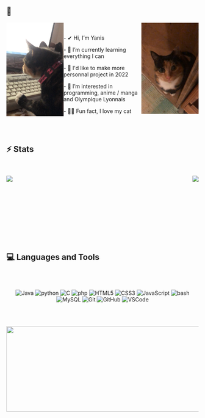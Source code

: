## 👋

<img  width="150" height="245" align="left" src="img/moumoune_pc.png">
<img  width="150" align="right" src="img/moumoune.jpg">

<br>
<p>
  - ✔ Hi, I’m Yanis
</p>
<p>
  - 🌱 I’m currently learning everything I can
 </p>

 <p>
   - 💭 I'd like to make more personnal project in 2022
 </p>  
  <p>
   - 🎃 I’m interested in programming, anime / manga and Olympique Lyonnais
 </p>
 <p>
   - 🐱‍👤 Fun fact, I love my cat
 </p>  
 
<br><br>

## ⚡ Stats
<br>

<p>
  <img align="left" src="https://github-readme-stats.vercel.app/api?username=yato5&show_icons=true&theme=radical"/>
  <img align="right" src="https://github-readme-stats.vercel.app/api/top-langs/?username=yato5&hide=html,javascript,css"/>
</p>

<br><br><br><br><br><br><br><br><br><br>

## 💻 Languages and Tools

<br><br>

<p align="center">  
  <img alt="Java" width="60px" src="https://cdn.jsdelivr.net/gh/devicons/devicon/icons/java/java-original.svg"/>
  <img alt="python" width="60px" src="https://cdn.jsdelivr.net/gh/devicons/devicon/icons/python/python-original.svg"/>
  <img alt="C" width="60px" src="https://cdn.jsdelivr.net/gh/devicons/devicon/icons/c/c-plain.svg"/>
  <img alt="php" width="60px" src="https://cdn.jsdelivr.net/gh/devicons/devicon/icons/php/php-plain.svg" />
  <img alt="HTML5" width="60px" src="https://cdn.jsdelivr.net/gh/devicons/devicon/icons/html5/html5-original.svg"/>
  <img alt="CSS3" width="60px" src="https://cdn.jsdelivr.net/gh/devicons/devicon/icons/css3/css3-original.svg" />
  <img alt="JavaScript" width="60px" src="https://cdn.jsdelivr.net/gh/devicons/devicon/icons/javascript/javascript-original.svg" />
  <img alt="bash" width="60px" src="https://cdn.jsdelivr.net/gh/devicons/devicon/icons/bash/bash-original.svg" />
  <img alt="MySQL" width="60px" src="https://cdn.jsdelivr.net/gh/devicons/devicon/icons/mysql/mysql-original.svg" />
  <img alt="Git" width="60px" src="https://cdn.jsdelivr.net/gh/devicons/devicon/icons/git/git-original.svg" />
  <img alt="GitHub" width="60px" src="https://user-images.githubusercontent.com/3369400/139447912-e0f43f33-6d9f-45f8-be46-2df5bbc91289.png" />
  <img alt="VSCode" width="60px" src="https://cdn.jsdelivr.net/gh/devicons/devicon/icons/vscode/vscode-original.svg" />
</p>

<br><br>

<p align="center">  
  <img src="https://i.pinimg.com/originals/65/e7/84/65e7847ac0d32b11a73b2b3907edbee2.gif" width="800" height="224" />
</p>
